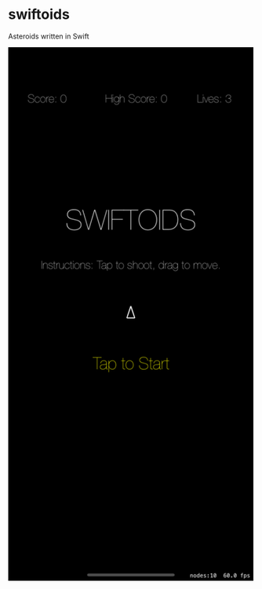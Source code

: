 # swiftoids
Asteroids written in Swift 


<img src="Simulator Screenshot - iPhone 16 Pro Max - 2024-11-13 at 12.13.53.png" width="500" />


